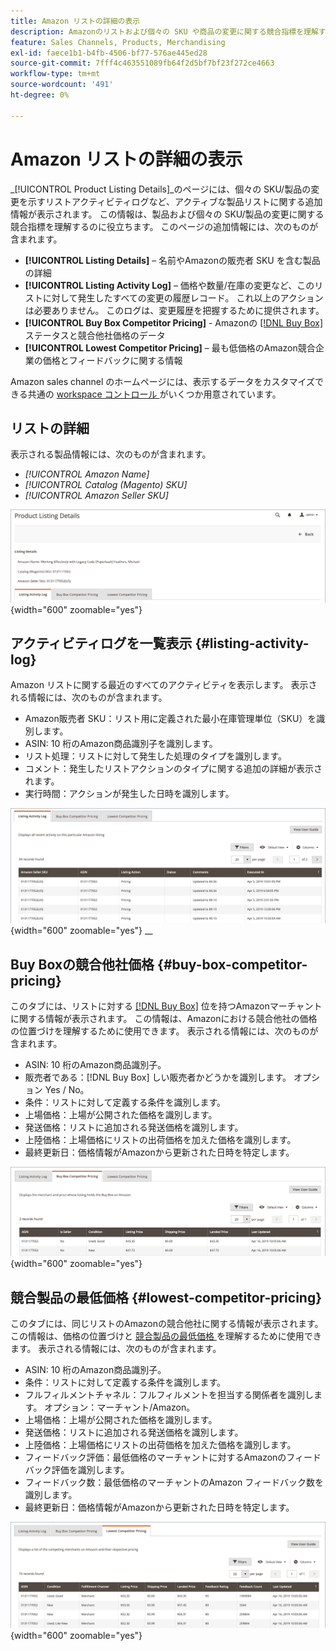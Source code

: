 ```yaml
---
title: Amazon リストの詳細の表示
description: Amazonのリストおよび個々の SKU や商品の変更に関する競合指標を理解するには、商品リストの詳細ページを参照してください。
feature: Sales Channels, Products, Merchandising
exl-id: faece1b1-b4fb-4506-bf77-576ae445ed28
source-git-commit: 7fff4c463551089fb64f2d5bf7bf23f272ce4663
workflow-type: tm+mt
source-wordcount: '491'
ht-degree: 0%

---
```


# Amazon リストの詳細の表示

_[!UICONTROL Product Listing Details]_のページには、個々の SKU/製品の変更を示すリストアクティビティログなど、アクティブな製品リストに関する追加情報が表示されます。 この情報は、製品および個々の SKU/製品の変更に関する競合指標を理解するのに役立ちます。 このページの追加情報には、次のものが含まれます。

- **[!UICONTROL Listing Details]** – 名前やAmazonの販売者 SKU を含む製品の詳細
- **[!UICONTROL Listing Activity Log]** – 価格や数量/在庫の変更など、このリストに対して発生したすべての変更の履歴レコード。 これ以上のアクションは必要ありません。 このログは、変更履歴を把握するために提供されます。
- **[!UICONTROL Buy Box Competitor Pricing]** - Amazonの [[!DNL Buy Box]](./buy-box-competitor-pricing.md) ステータスと競合他社価格のデータ
- **[!UICONTROL Lowest Competitor Pricing]** – 最も低価格のAmazon競合企業の価格とフィードバックに関する情報

Amazon sales channel のホームページには、表示するデータをカスタマイズできる共通の [workspace コントロール ](./workspace-controls.md) がいくつか用意されています。

## リストの詳細

表示される製品情報には、次のものが含まれます。

- _[!UICONTROL Amazon Name]_
- _[!UICONTROL Catalog (Magento) SKU]_
- _[!UICONTROL Amazon Seller SKU]_

![ リストの詳細 ](assets/amazon-product-listing-details.png){width="600" zoomable="yes"}

## アクティビティログを一覧表示 {#listing-activity-log}

Amazon リストに関する最近のすべてのアクティビティを表示します。 表示される情報には、次のものが含まれます。

- Amazon販売者 SKU：リスト用に定義された最小在庫管理単位（SKU）を識別します。
- ASIN: 10 桁のAmazon商品識別子を識別します。
- リスト処理：リストに対して発生した処理のタイプを識別します。
- コメント：発生したリストアクションのタイプに関する追加の詳細が表示されます。
- 実行時間：アクションが発生した日時を識別します。

![ 製品リスト詳細 – アクティビティログのリスト ](assets/amazon-listing-activity-log.png){width="600" zoomable="yes"}
__

## Buy Boxの競合他社価格 {#buy-box-competitor-pricing}

このタブには、リストに対する [[!DNL Buy Box]](./buy-box-competitor-pricing.md) 位を持つAmazonマーチャントに関する情報が表示されます。 この情報は、Amazonにおける競合他社の価格の位置づけを理解するために使用できます。 表示される情報には、次のものが含まれます。

- ASIN: 10 桁のAmazon商品識別子。
- 販売者である：[!DNL Buy Box] しい販売者かどうかを識別します。 オプション Yes / No。
- 条件：リストに対して定義する条件を識別します。
- 上場価格：上場が公開された価格を識別します。
- 発送価格：リストに追加される発送価格を識別します。
- 上陸価格：上場価格にリストの出荷価格を加えた価格を識別します。
- 最終更新日：価格情報がAmazonから更新された日時を特定します。

![ 商品リストの詳細：Buy Box競合他社価格 ](assets/amazon-listing-details-buy-box-2.png){width="600" zoomable="yes"}

## 競合製品の最低価格 {#lowest-competitor-pricing}

このタブには、同じリストのAmazonの競合他社に関する情報が表示されます。 この情報は、価格の位置づけと [ 競合製品の最低価格 ](./lowest-competitor-pricing.md) を理解するために使用できます。 表示される情報には、次のものが含まれます。

- ASIN: 10 桁のAmazon商品識別子。
- 条件：リストに対して定義する条件を識別します。
- フルフィルメントチャネル：フルフィルメントを担当する関係者を識別します。 オプション：マーチャント/Amazon。
- 上場価格：上場が公開された価格を識別します。
- 発送価格：リストに追加される発送価格を識別します。
- 上陸価格：上場価格にリストの出荷価格を加えた価格を識別します。
- フィードバック評価：最低価格のマーチャントに対するAmazonのフィードバック評価を識別します。
- フィードバック数：最低価格のマーチャントのAmazon フィードバック数を識別します。
- 最終更新日：価格情報がAmazonから更新された日時を特定します。

![ 製品リストの詳細 – 競合他社価格の最低価格 ](assets/amazon-listing-details-lowest-comp.png){width="600" zoomable="yes"}
